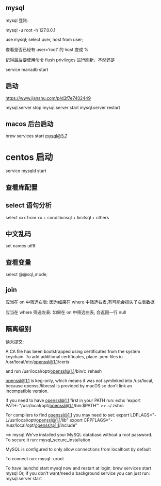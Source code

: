 ## mysql

mysql 登陆:

mysql -u root -h 127.0.0.1


use mysql;
select user, host from user;

查看是否已经有 user=‘root’ 的 host 变成 %

记得最后要使用命令 flush privileges 进行刷新，不然还是

service mariadb start

## 启动

https://www.jianshu.com/p/d3f7e7402449

mysql.server stop
mysql.server start
mysql.server restart

## macos 后台启动 

brew services start mysql@5.7

# centos 启动

service mysqld start

## 查看库配置

## select 语句分析

select xxx from xx + conditionsql + limitsql + others

## 中文乱码
set names utf8

## 查看变量

select @@sql_mode;

## join

应当在 on 中筛选右表: 因为如果在 where 中筛选右表,有可能会损失了左表数据

应当在 where 筛选左表: 如果在 on 中筛选左表, 会返回一行 null

## 隔离级别

读未提交: 




A CA file has been bootstrapped using certificates from the system
keychain. To add additional certificates, place .pem files in
  /usr/local/etc/openssl@1.1/certs

and run
  /usr/local/opt/openssl@1.1/bin/c_rehash

openssl@1.1 is keg-only, which means it was not symlinked into /usr/local,
because openssl/libressl is provided by macOS so don't link an incompatible version.

If you need to have openssl@1.1 first in your PATH run:
  echo 'export PATH="/usr/local/opt/openssl@1.1/bin:$PATH"' >> ~/.zshrc

For compilers to find openssl@1.1 you may need to set:
  export LDFLAGS="-L/usr/local/opt/openssl@1.1/lib"
  export CPPFLAGS="-I/usr/local/opt/openssl@1.1/include"

==> mysql
We've installed your MySQL database without a root password. To secure it run:
    mysql_secure_installation

MySQL is configured to only allow connections from localhost by default

To connect run:
    mysql -uroot

To have launchd start mysql now and restart at login:
  brew services start mysql
Or, if you don't want/need a background service you can just run:
  mysql.server start